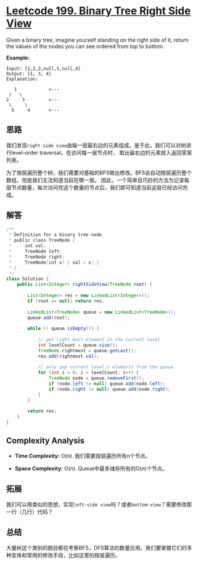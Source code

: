 # [Leetcode 199. Binary Tree Right Side View](https://leetcode.com/problems/binary-tree-right-side-view/)

Given a binary tree, imagine yourself standing on the right side of it, return the values of the nodes you can see ordered from top to bottom.

**Example:**
```
Input: [1,2,3,null,5,null,4]
Output: [1, 3, 4]
Explanation:

   1            <---
 /   \
2     3         <---
 \     \
  5     4       <---
```

## 思路

我们发现`right side view`由每一层最右边的元素组成。鉴于此，我们可以对树进行level-order traversal，在访问每一层节点时，
取出最右边的元素放入返回答案列表。

为了按层遍历整个树，我们需要对基础的BFS做出修改。BFS会自动按层遍历整个数组，但是我们无法知道当前在哪一层。
因此，一个简单且巧妙的方法为记录每层节点数量，每次访问完这个数量的节点后，我们即可知道当前这层已经访问完成。

## 解答
```java
/**
 * Definition for a binary tree node.
 * public class TreeNode {
 *     int val;
 *     TreeNode left;
 *     TreeNode right;
 *     TreeNode(int x) { val = x; }
 * }
 */
class Solution {
    public List<Integer> rightSideView(TreeNode root) {
        
        List<Integer> res = new LinkedList<Integer>();
        if (root == null) return res; 
        
        LinkedList<TreeNode> queue = new LinkedList<TreeNode>();
        queue.add(root);
        
        while (! queue.isEmpty()) { 
            
            // get right most element in the current level
            int levelCount = queue.size();
            TreeNode rightmost = queue.getLast();
            res.add(rightmost.val);
             
            // only pop current level's elements from the queue
            for (int i = 0; i < levelCount; i++) {
                TreeNode node = queue.removeFirst();
                if (node.left != null) queue.add(node.left);
                if (node.right != null) queue.add(node.right);
            }
        }
        
        return res;
    }
}
```

## Complexity Analysis

- **Time Complexity:** O(n). 我们需要按层遍历所有n个节点。

- **Space Complexity:** O(n). Queue中最多储存所有的O(n)个节点。

## 拓展

我们可以用类似的思想，实现`left-side view`吗？或者`bottom-view`？需要修改那一行（几行）代码？

## 总结

大量树这个类别的题目都在考察BFS，DFS算法的数量应用。我们要掌握它们的多种变体和常用的修改手段，比如这里的按层遍历。